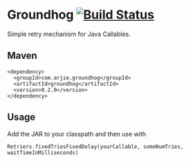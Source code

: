 # Groundhog [![Build Status](https://travis-ci.org/roshan/groundhog.svg?branch=master)](https://travis-ci.org/roshan/groundhog)

Simple retry mechanism for Java Callables.

## Maven

```
<dependency>
  <groupId>com.arjie.groundhog</groupId>
  <artifactId>groundhog</artifactId>
  <version>0.2.0</version>
</dependency>
```

## Usage

Add the JAR to your classpath and then use with 

    Retriers.fixedTriesFixedDelay(yourCallable, someNumTries, waitTimeInMilliseconds)
